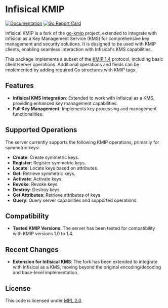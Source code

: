 # Infisical KMIP

[![Documentation](https://img.shields.io/badge/docs-online-blue)](https://infisical.com/docs/documentation/platform/kms/kmip)
[![Go Report Card](https://goreportcard.com/badge/github.com/infisical/infisical-kmip)](https://goreportcard.com/report/github.com/infisical/infisical-kmip)

Infisical KMIP is a fork of the [go-kmip](https://github.com/smira/go-kmip) project, extended to integrate with Infisical as a Key Management Service (KMS) for comprehensive key management and security solutions. It is designed to be used with KMIP clients, enabling seamless interaction with Infisical's KMS capabilities.

This package implements a subset of the [KMIP 1.4](http://docs.oasis-open.org/kmip/spec/v1.4/os/kmip-spec-v1.4-os.html) protocol, including basic client/server operations. Additional operations and fields can be implemented by adding required Go structures with KMIP tags.

## Features

- **Infisical KMS Integration**: Extended to work with Infisical as a KMS, providing enhanced key management capabilities.
- **Full Key Management**: Implements key processing and management functionalities.

## Supported Operations

The server currently supports the following KMIP operations, primarily for symmetric keys:

- **Create**: Create symmetric keys.
- **Register**: Register symmetric keys.
- **Locate**: Locate keys based on attributes.
- **Get**: Retrieve symmetric keys.
- **Activate**: Activate keys.
- **Revoke**: Revoke keys.
- **Destroy**: Destroy keys.
- **Get Attributes**: Retrieve attributes of keys.
- **Query**: Query server capabilities and supported operations.

## Compatibility

- **Tested KMIP Versions**: The server has been tested for compatibility with KMIP versions 1.0 to 1.4.

## Recent Changes

- **Extension for Infisical KMS**: The fork has been extended to integrate with Infisical as a KMS, moving beyond the original encoding/decoding and base-level implementation.

## License

This code is licensed under [MPL 2.0](https://www.mozilla.org/en-US/MPL/2.0/).
